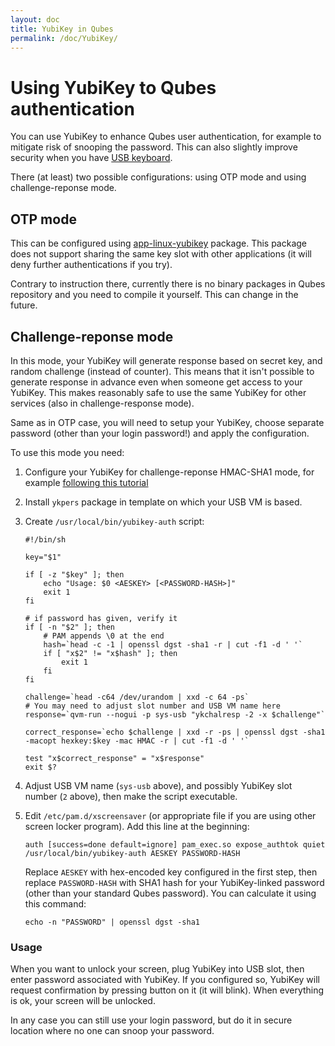```yaml
---
layout: doc
title: YubiKey in Qubes
permalink: /doc/YubiKey/
---
```


Using YubiKey to Qubes authentication
=====================================

You can use YubiKey to enhance Qubes user authentication, for example to mitigate
risk of snooping the password. This can also slightly improve security when you have [USB keyboard](https://github.com/marmarek/qubes-app-linux-input-proxy).

There (at least) two possible configurations: using OTP mode and using challenge-reponse mode.

OTP mode
--------

This can be configured using
[app-linux-yubikey](https://github.com/adubois/qubes-app-linux-yubikey)
package. This package does not support sharing the same key slot with other
applications (it will deny further authentications if you try).

Contrary to instruction there, currently there is no binary packages in Qubes
repository and you need to compile it yourself. This can change in the future.

Challenge-reponse mode
----------------------

In this mode, your YubiKey will generate response based on secret key, and
random challenge (instead of counter). This means that it isn't possible to
generate response in advance even when someone get access to your YubiKey. This
makes reasonably safe to use the same YubiKey for other services (also in
challenge-response mode).

Same as in OTP case, you will need to setup your YubiKey, choose separate
password (other than your login password!) and apply the configuration.

To use this mode you need:

1. Configure your YubiKey for challenge-reponse HMAC-SHA1 mode, for example
   [following this
   tutorial](https://www.yubico.com/products/services-software/personalization-tools/challenge-response/)
2. Install `ykpers` package in template on which your USB VM is based.
3. Create `/usr/local/bin/yubikey-auth` script:

       #!/bin/sh

       key="$1"

       if [ -z "$key" ]; then
           echo "Usage: $0 <AESKEY> [<PASSWORD-HASH>]"
           exit 1
       fi

       # if password has given, verify it
       if [ -n "$2" ]; then
           # PAM appends \0 at the end
           hash=`head -c -1 | openssl dgst -sha1 -r | cut -f1 -d ' '`
           if [ "x$2" != "x$hash" ]; then
               exit 1
           fi
       fi

       challenge=`head -c64 /dev/urandom | xxd -c 64 -ps`
       # You may need to adjust slot number and USB VM name here
       response=`qvm-run --nogui -p sys-usb "ykchalresp -2 -x $challenge"`

       correct_response=`echo $challenge | xxd -r -ps | openssl dgst -sha1 -macopt hexkey:$key -mac HMAC -r | cut -f1 -d ' '`

       test "x$correct_response" = "x$response"
       exit $?

4. Adjust USB VM name (`sys-usb` above), and possibly YubiKey slot number (`2`
   above), then make the script executable.
5. Edit `/etc/pam.d/xscreensaver` (or appropriate file if you are using other
   screen locker program). Add this line at the beginning:

       auth [success=done default=ignore] pam_exec.so expose_authtok quiet /usr/local/bin/yubikey-auth AESKEY PASSWORD-HASH

   Replace `AESKEY` with hex-encoded key configured in the first step, then
   replace `PASSWORD-HASH` with SHA1 hash for your YubiKey-linked password (other
   than your standard Qubes password). You can calculate it using this command:

       echo -n "PASSWORD" | openssl dgst -sha1

### Usage

When you want to unlock your screen, plug YubiKey into USB slot, then enter
password associated with YubiKey. If you configured so, YubiKey will request
confirmation by pressing button on it (it will blink).
When everything is ok, your screen will be unlocked.

In any case you can still use your login password, but do it in secure location
where no one can snoop your password.
